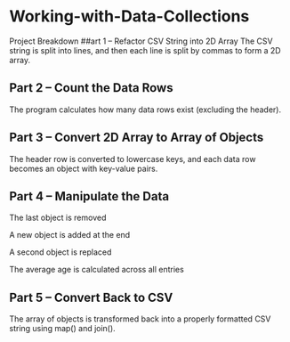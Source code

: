 # Working-with-Data-Collections
Project Breakdown
##art 1 – Refactor CSV String into 2D Array
The CSV string is split into lines, and then each line is split by commas to form a 2D array.

## Part 2 – Count the Data Rows
The program calculates how many data rows exist (excluding the header).

## Part 3 – Convert 2D Array to Array of Objects
The header row is converted to lowercase keys, and each data row becomes an object with key-value pairs.

## Part 4 – Manipulate the Data
The last object is removed

A new object is added at the end

A second object is replaced

The average age is calculated across all entries

## Part 5 – Convert Back to CSV
The array of objects is transformed back into a properly formatted CSV string using map() and join().

